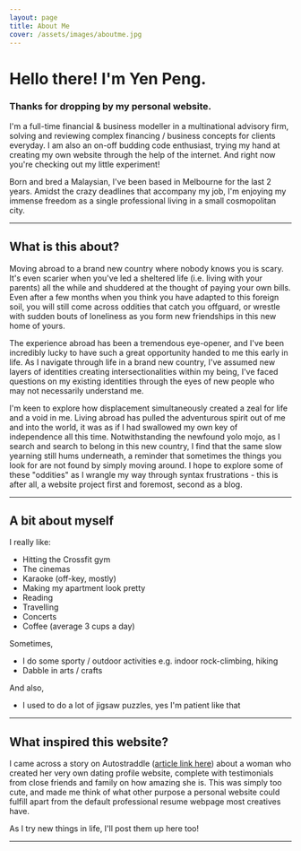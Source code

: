 ```yaml
---
layout: page
title: About Me
cover: /assets/images/aboutme.jpg
---
```


# Hello there! I'm Yen Peng. 


### Thanks for dropping by my personal website.


I'm a full-time financial & business modeller in a multinational advisory firm, solving and reviewing complex financing / business concepts for clients everyday. I am also an on-off budding code enthusiast, trying my hand at creating my own website through the help of the internet. And right now you're checking out my little experiment!

Born and bred a Malaysian, I've been based in Melbourne for the last 2 years. Amidst the crazy deadlines that accompany my job, I'm enjoying my immense freedom as a single professional living in a small cosmopolitan city.


----------


## What is this about?

Moving abroad to a brand new country where nobody knows you is scary. It's even scarier when you've led a sheltered life (i.e. living with your parents) all the while and shuddered at the thought of paying your own bills. Even after a few months when you think you have adapted to this foreign soil, you will still come across oddities that catch you offguard, or wrestle with sudden bouts of loneliness as you form new friendships in this new home of yours.

The experience abroad has been a tremendous eye-opener, and I've been incredibly lucky to have such a great opportunity handed to me this early in life. As I navigate through life in a brand new country, I've assumed new layers of identities creating intersectionalities within my being, I've faced questions on my existing identities through the eyes of new people who may not necessarily understand me. 

I'm keen to explore how displacement simultaneously created a zeal for life and a void in me. Living abroad has pulled the adventurous spirit out of me and into the world, it was as if I had swallowed my own key of independence all this time. Notwithstanding the newfound yolo mojo, as I search and search to belong in this new country, I find that the same slow yearning still hums underneath, a reminder that sometimes the things you look for are not found by simply moving around. I hope to explore some of these "oddities" as I wrangle my way through syntax frustrations - this is after all, a website project first and foremost, second as a blog.


----------


## A bit about myself

I really like:
* Hitting the Crossfit gym 
* The cinemas
* Karaoke (off-key, mostly)
* Making my apartment look pretty
* Reading
* Travelling 
* Concerts
* Coffee (average 3 cups a day)

Sometimes,
* I do some sporty / outdoor activities e.g. indoor rock-climbing, hiking
* Dabble in arts / crafts 

And also,
* I used to do a lot of jigsaw puzzles, yes I'm patient like that


----------


## What inspired this website?


I came across a story on Autostraddle ([article link here](https://www.autostraddle.com/this-lesbian-made-her-own-dating-website-and-it-will-blow-you-away-378346/)) about a woman who created her very own dating profile website, complete with testimonials from close friends and family on how amazing she is. This was simply too cute, and made me think of what other purpose a personal website could fulfill apart from the default professional resume webpage most creatives have.


As I try new things in life, I'll post them up here too!

----------
